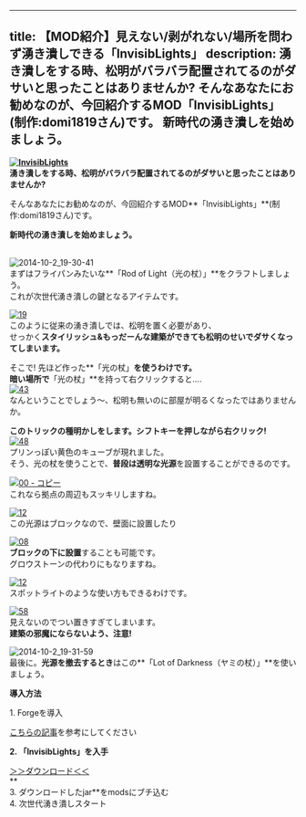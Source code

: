 
---
title: 【MOD紹介】見えない/剥がれない/場所を問わず湧き潰しできる「InvisibLights」
description: 湧き潰しをする時、松明がバラバラ配置されてるのがダサいと思ったことはありませんか?
 そんなあなたにお勧めなのが、今回紹介するMOD「InvisibLights」(制作:domi1819さん)です。
 新時代の湧き潰しを始めましょう。
---

**[![InvisibLights](https://cdn-ak.f.st-hatena.com/images/fotolife/s/sasigume/20210208/20210208125336.png)](#0/a/0a6ce8bd.png "InvisibLights")  
湧き潰しをする時、松明がバラバラ配置されてるのがダサいと思ったことはありませんか?**

そんなあなたにお勧めなのが、今回紹介するMOD**「InvisibLights」**(制作:domi1819さん)です。 

**新時代の湧き潰しを始めましょう。**

   
![2014-10-2_19-30-41](https://cdn-ak.f.st-hatena.com/images/fotolife/s/sasigume/20210208/20210208155719.jpg)  
まずはフライパンみたいな**「Rod of Light（光の杖）」**をクラフトしましょう。  
これが次世代湧き潰しの鍵となるアイテムです。

[![19](https://cdn-ak.f.st-hatena.com/images/fotolife/s/sasigume/20210208/20210208175401.png)](#f/2/f2255211.png "19")  
このように従来の湧き潰しでは、松明を置く必要があり、  
せっかく**スタイリッシュ&もっだーんな建築ができても松明のせいでダサくなってしまいます。**

そこで! 先ほど作った**「光の杖」**を使うわけです。  
暗い場所で**「光の杖」**を持って右クリックすると….  
[![43](https://cdn-ak.f.st-hatena.com/images/fotolife/s/sasigume/20210208/20210208132455.png)](#2/9/2942b7fe.png "43")  
なんということでしょう～、松明も無いのに部屋が明るくなったではありませんか。

**このトリックの種明かしをします。シフトキーを押しながら右クリック!**  
[![48](https://cdn-ak.f.st-hatena.com/images/fotolife/s/sasigume/20210208/20210208145223.png)](#7/f/7f45e0a7.png "48")  
プリンっぽい黄色のキューブが現れました。  
そう、光の杖を使うことで、**普段は透明な光源**を設置することができるのです。

[![00 - コピー](https://cdn-ak.f.st-hatena.com/images/fotolife/s/sasigume/20210208/20210208174829.png)](#e/d/ed2b0989.png "00 - コピー")  
これなら拠点の周辺もスッキリしますね。

[![12](https://cdn-ak.f.st-hatena.com/images/fotolife/s/sasigume/20210208/20210208161657.png)](#d/2/d231340e.png "12")  
この光源はブロックなので、壁面に設置したり

[![08](https://cdn-ak.f.st-hatena.com/images/fotolife/s/sasigume/20210208/20210208161937.png)](#d/5/d5553136.png "08")  
**ブロックの下に設置**することも可能です。  
グロウストーンの代わりにもなりますね。

[![12](https://cdn-ak.f.st-hatena.com/images/fotolife/s/sasigume/20210208/20210208144844.png)](#7/c/7c0cd57f.png "12")  
スポットライトのような使い方もできるわけです。

[![58](https://cdn-ak.f.st-hatena.com/images/fotolife/s/sasigume/20210208/20210208144409.png)](#7/7/77a1e2dd.png "58")  
見えないのでつい置きすぎてしまいます。  
**建築の邪魔にならないよう、注意!**

![2014-10-2_19-31-59](https://cdn-ak.f.st-hatena.com/images/fotolife/s/sasigume/20210208/20210208161732.jpg)  
最後に。**光源を撤去するとき**はこの**「Lot of Darkness（ヤミの杖）」**を使いましょう。

**導入方法**

1\. Forgeを導入

[こちらの記事](/new-way-to-install-mod/)を参考にしてください

**2\. 「InvisibLights」を入手**

[＞＞ダウンロード＜＜](http://www.minecraftforum.net/forums/mapping-and-modding/minecraft-mods/1295219-invisiblights-handy-lighting-for-your-builds-v2-2 "ここからダウンロードします")  
**  
3\. ダウンロードしたjar**をmodsにブチ込む  
4\. 次世代湧き潰しスタート
